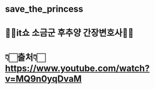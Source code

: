# save_the_princess
<h1>👸🏻it쇼 소금군 후추양 간장변호사👸🏻<h1>

👇🏻출처👇🏻 <br>
https://www.youtube.com/watch?v=MQ9n0yqDvaM




